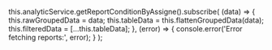  this.analyticService.getReportConditionByAssigne().subscribe(
      (data) => {
        this.rawGroupedData = data;
    this.tableData = this.flattenGroupedData(data);
    this.filteredData = [...this.tableData];
      },
      (error) => {
        console.error('Error fetching reports:', error);
      }
    );
